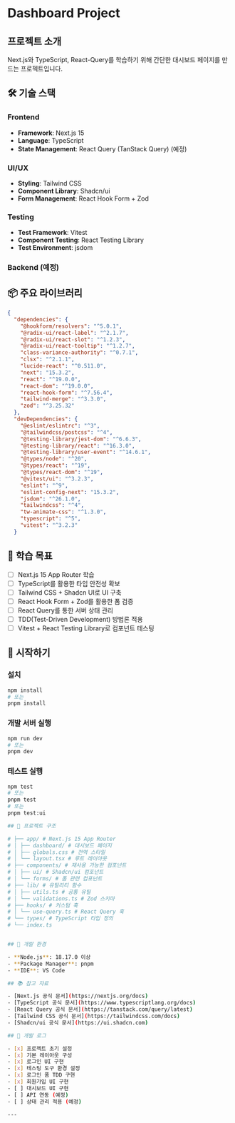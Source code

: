 # Dashboard Project

## 프로젝트 소개

Next.js와 TypeScript, React-Query를 학습하기 위해 간단한 대시보드 페이지를 만드는 프로젝트입니다.

## 🛠 기술 스택

### Frontend

- **Framework**: Next.js 15
- **Language**: TypeScript
- **State Management**: React Query (TanStack Query) (예정)

### UI/UX

- **Styling**: Tailwind CSS
- **Component Library**: Shadcn/ui
- **Form Management**: React Hook Form + Zod

### Testing

- **Test Framework**: Vitest
- **Component Testing**: React Testing Library
- **Test Environment**: jsdom

### Backend (예정)

<!--
- **Runtime**: Node.js
- **API**: RESTful API 또는 GraphQL (미정)
-->

## 📦 주요 라이브러리

```json
{
  "dependencies": {
    "@hookform/resolvers": "^5.0.1",
    "@radix-ui/react-label": "^2.1.7",
    "@radix-ui/react-slot": "^1.2.3",
    "@radix-ui/react-tooltip": "^1.2.7",
    "class-variance-authority": "^0.7.1",
    "clsx": "^2.1.1",
    "lucide-react": "^0.511.0",
    "next": "15.3.2",
    "react": "^19.0.0",
    "react-dom": "^19.0.0",
    "react-hook-form": "^7.56.4",
    "tailwind-merge": "^3.3.0",
    "zod": "^3.25.32"
  },
  "devDependencies": {
    "@eslint/eslintrc": "^3",
    "@tailwindcss/postcss": "^4",
    "@testing-library/jest-dom": "^6.6.3",
    "@testing-library/react": "^16.3.0",
    "@testing-library/user-event": "^14.6.1",
    "@types/node": "^20",
    "@types/react": "^19",
    "@types/react-dom": "^19",
    "@vitest/ui": "^3.2.3",
    "eslint": "^9",
    "eslint-config-next": "15.3.2",
    "jsdom": "^26.1.0",
    "tailwindcss": "^4",
    "tw-animate-css": "^1.3.0",
    "typescript": "^5",
    "vitest": "^3.2.3"
  }
```

## 🎯 학습 목표

- [ ] Next.js 15 App Router 학습
- [ ] TypeScript를 활용한 타입 안전성 확보
- [ ] Tailwind CSS + Shadcn UI로 UI 구축
- [ ] React Hook Form + Zod를 활용한 폼 검증
- [ ] React Query를 통한 서버 상태 관리
- [ ] TDD(Test-Driven Development) 방법론 적용
- [ ] Vitest + React Testing Library로 컴포넌트 테스팅

## 🚀 시작하기

### 설치

```bash
npm install
# 또는
pnpm install
```

### 개발 서버 실행

```bash
npm run dev
# 또는
pnpm dev
```

### 테스트 실행

```bash
npm test
# 또는
pnpm test
# 또는
pnpm test:ui

## 📁 프로젝트 구조

# ├── app/ # Next.js 15 App Router
# │ ├── dashboard/ # 대시보드 페이지
# │ ├── globals.css # 전역 스타일
# │ └── layout.tsx # 루트 레이아웃
# ├── components/ # 재사용 가능한 컴포넌트
# │ ├── ui/ # Shadcn/ui 컴포넌트
# │ └── forms/ # 폼 관련 컴포넌트
# ├── lib/ # 유틸리티 함수
# │ ├── utils.ts # 공통 유틸
# │ └── validations.ts # Zod 스키마
# ├── hooks/ # 커스텀 훅
# │ └── use-query.ts # React Query 훅
# └── types/ # TypeScript 타입 정의
# └── index.ts


## 🔧 개발 환경

- **Node.js**: 18.17.0 이상
- **Package Manager**: pnpm
- **IDE**: VS Code

## 📚 참고 자료

- [Next.js 공식 문서](https://nextjs.org/docs)
- [TypeScript 공식 문서](https://www.typescriptlang.org/docs)
- [React Query 공식 문서](https://tanstack.com/query/latest)
- [Tailwind CSS 공식 문서](https://tailwindcss.com/docs)
- [Shadcn/ui 공식 문서](https://ui.shadcn.com)

## 📝 개발 로그

- [x] 프로젝트 초기 설정
- [x] 기본 레이아웃 구성
- [x] 로그인 UI 구현
- [x] 테스팅 도구 환경 설정
- [x] 로그인 폼 TDD 구현
- [x] 회원가입 UI 구현
- [ ] 대시보드 UI 구현
- [ ] API 연동 (예정)
- [ ] 상태 관리 적용 (예정)

---
```
